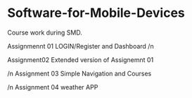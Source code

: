 # Software-for-Mobile-Devices
Course work during SMD.

Assignmennt 01 LOGIN/Register and Dashboard 
/n

Assignment02 Extended version of Assignemnt 01

/n
Assignment 03 Simple Navigation and Courses

/n
Assignment 04 weather APP
